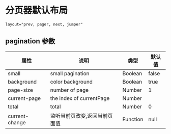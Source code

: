 # 分页器默认布局

`layout="prev, pager, next, jumper"`

## pagination 参数

|属性|说明|类型|默认值|
|----|----|-----|----|
|small|small pagination|Boolean|false|
|background|color background|Boolean|true|
|page-size|number of page|Number|1|
|current-page|the index of currentPage|Number
|total|total|Number|0|
|current-change|监听当前页改变,返回当前页面值|Function|null|
